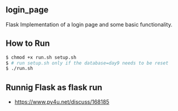 ## login_page
Flask Implementation of a login page and some basic functionality.

## How to Run
```bash
$ chmod +x run.sh setup.sh
$ # run setup.sh only if the database=day9 needs to be reset
$ ./run.sh
```


## Runnig Flask as flask run
- https://www.py4u.net/discuss/168185
